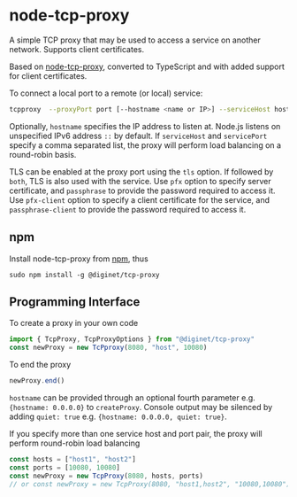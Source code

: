 # node-tcp-proxy

A simple TCP proxy that may be used to access a service on another network. Supports client certificates.

Based on [node-tcp-proxy](https://github.com/tewarid/node-tcp-proxy), converted to TypeScript and with added support for client certificates.

To connect a local port to a remote (or local) service:

```bash
tcpproxy  --proxyPort port [--hostname <name or IP>] --serviceHost host1,host2 --servicePort port1,port2 [--q] [--tls [both]] [--pfx file] [--passphrase secret]  [--pfx-client file] [--passphrase-client secret]
```

Optionally, `hostname` specifies the IP address to listen at. Node.js listens on unspecified IPv6 address `::` by default. If `serviceHost` and `servicePort` specify a comma separated list, the proxy will perform load balancing on a round-robin basis.

TLS can be enabled at the proxy port using the `tls` option. If followed by `both`, TLS is also used with the service. Use `pfx` option to specify server certificate, and `passphrase` to provide the password required to access it. Use `pfx-client` option to specify a client certificate for the service, and `passphrase-client` to provide the password required to access it.

## npm

Install node-tcp-proxy from [npm](https://www.npmjs.com/package/@diginet/tcp-proxy), thus
```
sudo npm install -g @diginet/tcp-proxy
```

## Programming Interface

To create a proxy in your own code

```typescript
import { TcpProxy, TcpProxyOptions } from "@diginet/tcp-proxy"
const newProxy = new TcPproxy(8080, "host", 10080)
```

To end the proxy

```typescript
newProxy.end()
```

`hostname` can be provided through an optional fourth parameter e.g. `{hostname: 0.0.0.0}` to `createProxy`. Console output may be silenced by adding `quiet: true` e.g. `{hostname: 0.0.0.0, quiet: true}`.

If you specify more than one service host and port pair, the proxy will perform round-robin load balancing

```typescript
const hosts = ["host1", "host2"]
const ports = [10080, 10080]
const newProxy = new TcpProxy(8080, hosts, ports)
// or const newProxy = new TcpProxy(8080, "host1,host2", "10080,10080")
```